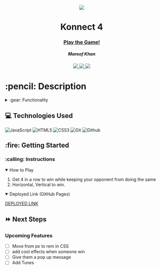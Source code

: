 <div align="center">
   <img src="https://media4.giphy.com/media/4fYqtqvf2pHWdtRyle/giphy.gif?cid=ecf05e47g0h193743dsnj897w23euwdlffz5a0d7hpgthviv&rid=giphy.gif&ct=g"/>
   <h1> Konnect 4</h1>
   <h3><a href="https://ajcairel.github.io/Konnect4/">Play the Game!</a></h3>
   <h5>Maroof Khan</h5>                             
   <a href="[github page]" target="_blank">
      <img src="https://img.shields.io/badge/-Portfolio:_user.github.io-darkgreen?style=flat&logo=medium"/>
   </a>
   <a href="https://www.linkedin.com/in/maroofkhn/" target="_blank">
      <img src="https://img.shields.io/badge/-linkedin.com/in/user-blue?style=flat&``logo=Linkedin&logoColor=white">
   </a> 
   <a href="mailto:alexanderjcairel@gmail.com" target="_blank">
      <img src="https://img.shields.io/badge/-user@gmail.com-c14438?style=flat&logo=Gmail&``logoColor=white">
   </a>
</div>

<h1>:pencil: Description</h1>



<details>
<summary> :gear: Functionality</summary>
| Description | Screenshot |






</details>

## :computer: Technologies Used

![JavaScript](https://img.shields.io/badge/-JavaScript-333?style=flat&logo=javascript) 
![HTML5](https://img.shields.io/badge/-HTML5-333?style=flat&logo=html5)
![CSS3](https://img.shields.io/badge/-CSS-333?style=flat&logo=css3)
![Git](https://img.shields.io/badge/-Git-333?style=flat&logo=git)
![Github](https://img.shields.io/badge/-GitHub-333?style=flat&logo=github)

<h2> :fire: Getting Started </h2>

<h3> :calling: Instructions </h3>
<details open>
<summary>How to Play</summary>
<ol>
<li>Get 4 in a row to win while keeping your opponent from doing the same</li>
<li>Horizontal, Vertical to win.</li>
</ol>
</details>

<details open>   
<summary>Deployed Link (GitHub Pages)</summary>
<p><a href="http://127.0.0.1:5500/index.html">DEPLOYED LINK</a></p>
</details>

## :fast_forward: Next Steps   

### Upcoming Features
- [ ] Move from px to rem in CSS
- [ ] add cool effects when someone win
- [ ] Give them a pop up message
- [ ] Add Tunes 